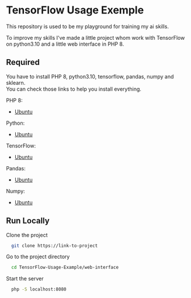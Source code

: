 
# TensorFlow Usage Exemple

This repository is used to be my playground for training my ai skills.

To improve my skills I've made a little project whom work with TensorFlow on python3.10 and a little web interface in PHP 8.

## Required

You have to install PHP 8, python3.10, tensorflow, pandas, numpy and sklearn.  
You can check those links to help you install everything.

[PHP]: ./assets/logo/php.png "PHP"
[Python]: ./asstes/logo/python.png "Python"
[TensorFlow]: ./assets/logo/tensorflow.png "TensorFlow"
[Pandas]: ./assets/logo/pandas.png "Pandas"
[Numpy]: ./assets/logo/numpy.png "Numpy"

PHP 8:
- [Ubuntu](https://linuxhint.com/install-php-8-ubuntu-22-04/)

Python:
- [Ubuntu](https://computingforgeeks.com/how-to-install-python-on-ubuntu-linux-system/)

TensorFlow:
- [Ubuntu](https://www.tensorflow.org/install/pip?hl=fr)

Pandas:
- [Ubuntu](https://pypi.org/project/pandas/)

Numpy:
- [Ubuntu](https://linuxconfig.org/install-numpy-on-ubuntu-20-04-focal-fossa-linux)

## Run Locally

Clone the project

```bash
  git clone https://link-to-project
```

Go to the project directory

```bash
  cd TensorFlow-Usage-Example/web-interface
```

Start the server

```bash
  php -S localhost:8080
```

